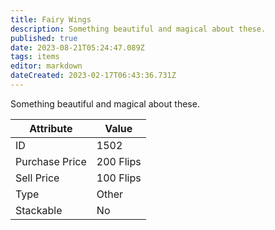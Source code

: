 ```yaml
---
title: Fairy Wings
description: Something beautiful and magical about these.
published: true
date: 2023-08-21T05:24:47.089Z
tags: items
editor: markdown
dateCreated: 2023-02-17T06:43:36.731Z
---
```


Something beautiful and magical about these.

|Attribute|Value|
|-|-|
|ID|1502|
|Purchase Price|200 Flips|
|Sell Price|100 Flips|
|Type|Other|
|Stackable|No|

